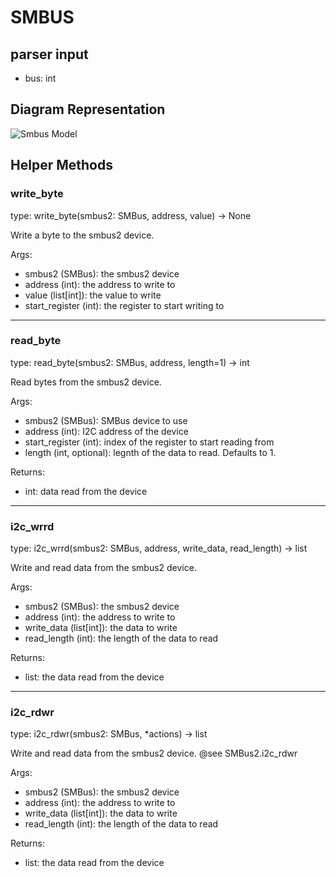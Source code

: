 # SMBUS

## parser input

- bus: int

## Diagram Representation
![Smbus Model](https://github.com/user-attachments/assets/46b97e53-46e2-44da-8a7e-11f1bd9a8b7f)

## Helper Methods

### write_byte
type: write_byte(smbus2: SMBus, address, value) -> None

Write a byte to the smbus2 device.

Args:
  - smbus2 (SMBus): the smbus2 device
  - address (int): the address to write to
  - value (list[int]): the value to write
  - start_register (int): the register to start writing to

---
### read_byte
type: read_byte(smbus2: SMBus, address, length=1) -> int

Read bytes from the smbus2 device.

Args:
  - smbus2 (SMBus): SMBus device to use
  - address (int): I2C address of the device
  - start_register (int): index of the register to start reading from
  - length (int, optional): legnth of the data to read. Defaults to 1.

Returns:
  - int: data read from the device

---
### i2c_wrrd
type: i2c_wrrd(smbus2: SMBus, address, write_data, read_length) -> list

Write and read data from the smbus2 device.

Args:
  - smbus2 (SMBus): the smbus2 device
  - address (int): the address to write to
  - write_data (list[int]): the data to write
  - read_length (int): the length of the data to read

Returns:
  - list: the data read from the device

---
### i2c_rdwr
type: i2c_rdwr(smbus2: SMBus, *actions) -> list

Write and read data from the smbus2 device. 
@see SMBus2.i2c_rdwr

Args:
  - smbus2 (SMBus): the smbus2 device
  - address (int): the address to write to
  - write_data (list[int]): the data to write
  - read_length (int): the length of the data to read

Returns:
  - list: the data read from the device
